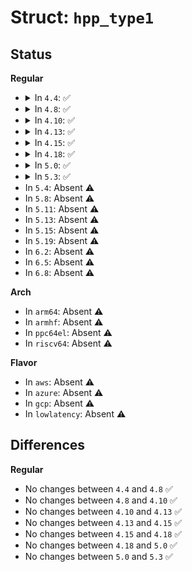 # Struct: <code>hpp_type1</code>

## Status
<b>Regular</b>
<ul>
<li>
<details>
<summary>In <code>4.4</code>: ✅</summary>

```c
struct hpp_type1 {
    u32 revision;
    u8 max_mem_read;
    u8 avg_max_split;
    u16 tot_max_split;
};
```
</details>
</li>
<li>
<details>
<summary>In <code>4.8</code>: ✅</summary>

```c
struct hpp_type1 {
    u32 revision;
    u8 max_mem_read;
    u8 avg_max_split;
    u16 tot_max_split;
};
```
</details>
</li>
<li>
<details>
<summary>In <code>4.10</code>: ✅</summary>

```c
struct hpp_type1 {
    u32 revision;
    u8 max_mem_read;
    u8 avg_max_split;
    u16 tot_max_split;
};
```
</details>
</li>
<li>
<details>
<summary>In <code>4.13</code>: ✅</summary>

```c
struct hpp_type1 {
    u32 revision;
    u8 max_mem_read;
    u8 avg_max_split;
    u16 tot_max_split;
};
```
</details>
</li>
<li>
<details>
<summary>In <code>4.15</code>: ✅</summary>

```c
struct hpp_type1 {
    u32 revision;
    u8 max_mem_read;
    u8 avg_max_split;
    u16 tot_max_split;
};
```
</details>
</li>
<li>
<details>
<summary>In <code>4.18</code>: ✅</summary>

```c
struct hpp_type1 {
    u32 revision;
    u8 max_mem_read;
    u8 avg_max_split;
    u16 tot_max_split;
};
```
</details>
</li>
<li>
<details>
<summary>In <code>5.0</code>: ✅</summary>

```c
struct hpp_type1 {
    u32 revision;
    u8 max_mem_read;
    u8 avg_max_split;
    u16 tot_max_split;
};
```
</details>
</li>
<li>
<details>
<summary>In <code>5.3</code>: ✅</summary>

```c
struct hpp_type1 {
    u32 revision;
    u8 max_mem_read;
    u8 avg_max_split;
    u16 tot_max_split;
};
```
</details>
</li>
<li>
In <code>5.4</code>: Absent ⚠️
</li>
<li>
In <code>5.8</code>: Absent ⚠️
</li>
<li>
In <code>5.11</code>: Absent ⚠️
</li>
<li>
In <code>5.13</code>: Absent ⚠️
</li>
<li>
In <code>5.15</code>: Absent ⚠️
</li>
<li>
In <code>5.19</code>: Absent ⚠️
</li>
<li>
In <code>6.2</code>: Absent ⚠️
</li>
<li>
In <code>6.5</code>: Absent ⚠️
</li>
<li>
In <code>6.8</code>: Absent ⚠️
</li>
</ul>
<b>Arch</b>
<ul>
<li>
In <code>arm64</code>: Absent ⚠️
</li>
<li>
In <code>armhf</code>: Absent ⚠️
</li>
<li>
In <code>ppc64el</code>: Absent ⚠️
</li>
<li>
In <code>riscv64</code>: Absent ⚠️
</li>
</ul>
<b>Flavor</b>
<ul>
<li>
In <code>aws</code>: Absent ⚠️
</li>
<li>
In <code>azure</code>: Absent ⚠️
</li>
<li>
In <code>gcp</code>: Absent ⚠️
</li>
<li>
In <code>lowlatency</code>: Absent ⚠️
</li>
</ul>

## Differences
<b>Regular</b>
<ul>
<li>
No changes between <code>4.4</code> and <code>4.8</code> ✅
</li>
<li>
No changes between <code>4.8</code> and <code>4.10</code> ✅
</li>
<li>
No changes between <code>4.10</code> and <code>4.13</code> ✅
</li>
<li>
No changes between <code>4.13</code> and <code>4.15</code> ✅
</li>
<li>
No changes between <code>4.15</code> and <code>4.18</code> ✅
</li>
<li>
No changes between <code>4.18</code> and <code>5.0</code> ✅
</li>
<li>
No changes between <code>5.0</code> and <code>5.3</code> ✅
</li>
</ul>
